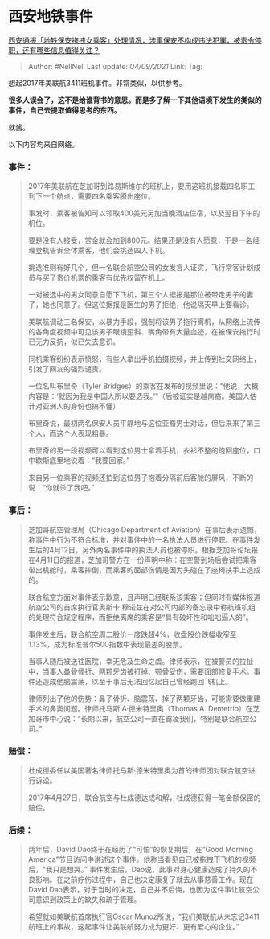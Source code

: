 # 西安地铁事件
[西安通报「地铁保安拖拽女乘客」处理情况，涉事保安不构成违法犯罪，被责令停职，还有哪些信息值得关注？](https://www.zhihu.com/question/484183679/answer/2099615547)

> Author: #NellNell
> Last update: *04/09/2021*
> Link:
> Tag:

想起2017年美联航3411班机事件。非常类似，以供参考。

**很多人误会了，这不是给谁背书的意思。而是多了解一下其他语境下发生的类似的事件，自己去提取值得思考的东西。**

就酱。

以下内容均来自网络。

### 事件：

> 2017年美联航在芝加哥到路易斯维尔的班机上，要用这班机接载四名职工到下一个航点，需要四名乘客腾出座位。
>
> 事发时，乘客被告知可以领取400美元另加当晚酒店住宿，以及翌日下午的机位。
>
> 要是没有人接受，赏金就会加到800元。结果还是没有人愿意，于是一名经理登机告诉全体乘客，他们会挑选四人下机。
>
> 挑选准则有好几个，但一名联合航空公司的女发言人证实，飞行常客计划成员与买了贵价机票的乘客有优先权留在机上。
>
> 一对被选中的男女同意自愿下飞机，第三个人据报是那位被带走男子的妻子，她也同意了。但这位据报是医生的男子拒绝，他说隔天早上要看诊。
>
> 美联航调动三名保安，以暴力手段，强制将该男子拖行离机，从网络上流传的各角度视频中可见该男子眼镜歪斜、嘴角带有大量血迹，在被保安拖行时已无力反抗，似已失去意识。
>
> 同机乘客纷纷表示愤怒，有些人拿出手机拍摄视频，并上传到社交网络上，引发了网友的强烈谴责。
>
> 一位名叫布里奇（Tyler Bridges）的乘客在发布的视频里说：“他说，大概内容是：‘就因为我是中国人所以要选我。’”（后被证实是越南裔。美国人估计对亚洲人的身份也搞不懂）
>
> 布里奇说，最初两名保安人员平静地与这位亚裔男士对话，但后来来了第三个人，而这个人表现粗暴。
>
> 布里奇的另一段视频可以看到这位男士拿着手机，衣衫不整的跑回座位，口中歇斯底里地说着：“我要回家。”
>
> 来自另一位乘客的视频还拍到这位男子抱着分隔前后客舱的屏风，不断的说：“你就杀了我吧。”

### 事后：

> 芝加哥航空管理局（Chicago Department of Aviation）在事后表示遗憾，称事件中行为不符合标准，并对事件中的一名执法人员进行停职。在事件发生后的4月12日，另外两名事件中的执法人员也被停职。根据芝加哥论坛报在4月11日的报道，芝加哥警方在一份声明中称：在空警到场后尝试把乘客带出机舱时，乘客摔倒，而乘客的面部伤情是因为头磕在了座椅扶手上造成的。
>
> 联合航空方面对事件表示歉意，且声明已经联系该乘客；但同时有媒体报道航空公司的首席执行官奥斯卡·穆诺兹在对公司内部的备忘录中称航班机组的处理符合规定程序，而拒绝离席的乘客是“具有破坏性和咄咄逼人的”。
>
> 事件发生后，联合航空周二股价一度跌超4%，收盘股价跌幅收窄至1.13%，成为标准普尔500指数中表现最差的股票。
>
> 当事人随后被送往医院，幸无危及生命之虞。律师表示，在被警员的拉扯中，当事人鼻骨骨折、两颗牙齿被打掉、颚骨受伤，需要面部修复手术。事件还造成他脑震荡，以至于事后无法回忆起自己曾经跑回飞机上。
>
> 律师列出了他的伤势：鼻子骨折、脑震荡、掉了两颗牙齿，可能需要做重建手术的鼻窦问题。律师托马斯·A·德米特里奥（Thomas A. Demetrio）在芝加哥市中心说：“长期以来，航空公司一直在霸凌我们，特别是联合航空公司。”

### 赔偿：

> 杜成德委任以美国著名律师托马斯·德米特里奥为首的律师团对联合航空进行诉讼。
>
> 2017年4月27日，联合航空与杜成德达成和解，杜成德获得一笔金额保密的赔偿。

### 后续：

> 两年后，David Dao终于在经历了“可怕”的恢复期后，在“Good Morning America”节目访问中讲述这个事件。他称当看见自己被拖拽下飞机的视频后，“我只是想哭。” 事件发生后，Dao说，此事对身心健康造成了持久的不良影响。在之前疗伤过程中，自己也决定康复了就去从事慈善工作。现在David Dao表示，对于当时的决定，自己并不后悔，也因为这件事让航空公司意识到政策上的缺失和疏于管理。
>
> 希望就如美联航首席执行官Oscar Munoz所说，“我们美联航从未忘记3411航班上的事故，这起事件让美联航努力成为更好、更有爱心的企业。”
